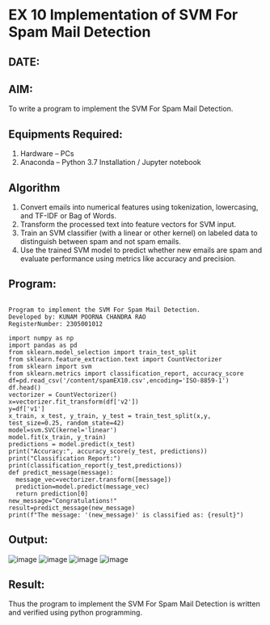 # EX 10 Implementation of SVM For Spam Mail Detection
## DATE:
## AIM:
To write a program to implement the SVM For Spam Mail Detection.

## Equipments Required:
1. Hardware – PCs
2. Anaconda – Python 3.7 Installation / Jupyter notebook

## Algorithm
1. Convert emails into numerical features using tokenization, lowercasing, and TF-IDF or Bag of Words.
2. Transform the processed text into feature vectors for SVM input.
3. Train an SVM classifier (with a linear or other kernel) on labeled data to distinguish between spam and not spam emails.
4. Use the trained SVM model to predict whether new emails are spam and evaluate performance using metrics like accuracy and precision.
## Program:
```

Program to implement the SVM For Spam Mail Detection.
Developed by: KUNAM POORNA CHANDRA RAO
RegisterNumber: 2305001012

import numpy as np
import pandas as pd
from sklearn.model_selection import train_test_split
from sklearn.feature_extraction.text import CountVectorizer
from sklearn import svm
from sklearn.metrics import classification_report, accuracy_score
df=pd.read_csv('/content/spamEX10.csv',encoding='ISO-8859-1')
df.head()
vectorizer = CountVectorizer()
x=vectorizer.fit_transform(df['v2'])
y=df['v1']
x_train, x_test, y_train, y_test = train_test_split(x,y, test_size=0.25, random_state=42)
model=svm.SVC(kernel='linear')
model.fit(x_train, y_train)
predictions = model.predict(x_test)
print("Accuracy:", accuracy_score(y_test, predictions))
print("Classification Report:")
print(classification_report(y_test,predictions))
def predict_message(message):
  message_vec=vectorizer.transform([message])
  prediction=model.predict(message_vec)
  return prediction[0]
new_message="Congratulations!"
result=predict_message(new_message)
print(f"The message: '(new_message)' is classified as: {result}")

```

## Output:
![image](https://github.com/user-attachments/assets/c2deb261-cea2-4dd6-b70c-ad729b74a0a7)
![image](https://github.com/user-attachments/assets/b56a71da-f913-4509-9fde-4643d426edd4)
![image](https://github.com/user-attachments/assets/06eb51b2-426a-4015-aeef-9e8bc8903687)
![image](https://github.com/user-attachments/assets/2d72c247-693b-4a14-9ec4-12b90406b4ac)



## Result:
Thus the program to implement the SVM For Spam Mail Detection is written and verified using python programming.
